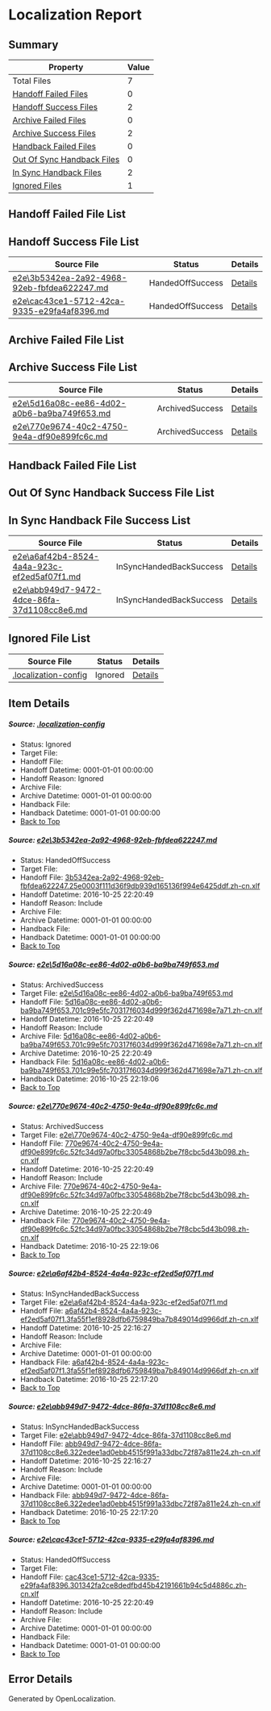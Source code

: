 # <a name='report-top'></a> Localization Report

## Summary
 Property | Value 
 -------- | ----- 
 Total Files | 7
[ Handoff Failed Files ](#handoff-failed-list)| 0
[ Handoff Success Files ](#handoff-success-list)| 2
[ Archive Failed Files ](#archive-failed-list)| 0
[ Archive Success Files ](#archive-success-list)| 2
[ Handback Failed Files ](#handback-failed-list)| 0
[ Out Of Sync Handback Files ](#outofsync-handback-success-list)| 0
[ In Sync Handback Files ](#insync-handback-success-list)| 2
[ Ignored Files ](#ignored-list)| 1

## <a name='handoff-failed-list'></a> Handoff Failed File List

## <a name='handoff-success-list'></a> Handoff Success File List
 Source File | Status | Details 
 ----------- | ------ | ------- 
 [e2e\3b5342ea-2a92-4968-92eb-fbfdea622247.md](https://github.com/OpenLocalizationTestOrg/ol-test0/blob/ed64d98d13fa351cab2c7a2eaa162635f5089821/e2e/3b5342ea-2a92-4968-92eb-fbfdea622247.md) | HandedOffSuccess | [Details](#a86190b1bae7c02af4e1d043a96ed45bf4585e391)
 [e2e\cac43ce1-5712-42ca-9335-e29fa4af8396.md](https://github.com/OpenLocalizationTestOrg/ol-test0/blob/176f72788ce4f7532f68ea008fb1bdad9c92e9af/e2e/cac43ce1-5712-42ca-9335-e29fa4af8396.md) | HandedOffSuccess | [Details](#2f788c1d1108dfc85e909515082a969dd5b87f006)

## <a name='archive-failed-list'></a> Archive Failed File List

## <a name='archive-success-list'></a> Archive Success File List
 Source File | Status | Details 
 ----------- | ------ | ------- 
 [e2e\5d16a08c-ee86-4d02-a0b6-ba9ba749f653.md](https://github.com/OpenLocalizationTestOrg/ol-test0/blob/a6e3680c29f1660039fa137510535f3ecb052737/e2e/5d16a08c-ee86-4d02-a0b6-ba9ba749f653.md) | ArchivedSuccess | [Details](#a0a2a651a45e820a01cc762b64efa24ece9556ad2)
 [e2e\770e9674-40c2-4750-9e4a-df90e899fc6c.md](https://github.com/OpenLocalizationTestOrg/ol-test0/blob/a6e3680c29f1660039fa137510535f3ecb052737/e2e/770e9674-40c2-4750-9e4a-df90e899fc6c.md) | ArchivedSuccess | [Details](#ff1d48185e6e9eade4254486d8ee5b1fcf4b17613)

## <a name='handback-failed-list'></a> Handback Failed File List

## <a name='outofsync-handback-success-list'></a> Out Of Sync Handback Success File List

## <a name='insync-handback-success-list'></a> In Sync Handback File Success List
 Source File | Status | Details 
 ----------- | ------ | ------- 
 [e2e\a6af42b4-8524-4a4a-923c-ef2ed5af07f1.md](https://github.com/OpenLocalizationTestOrg/ol-test0/blob/d1fd3992d2454f688080aaefdb69444f325d6901/e2e/a6af42b4-8524-4a4a-923c-ef2ed5af07f1.md) | InSyncHandedBackSuccess | [Details](#05852ccecbd98f1bb07aaea779fdf3dd57add5b84)
 [e2e\abb949d7-9472-4dce-86fa-37d1108cc8e6.md](https://github.com/OpenLocalizationTestOrg/ol-test0/blob/d1fd3992d2454f688080aaefdb69444f325d6901/e2e/abb949d7-9472-4dce-86fa-37d1108cc8e6.md) | InSyncHandedBackSuccess | [Details](#6b18ded95cb769df0b4de56076651743181ac7395)

## <a name='ignored-list'></a> Ignored File List
 Source File | Status | Details 
 ----------- | ------ | ------- 
 [.localization-config](https://github.com/OpenLocalizationTestOrg/ol-test0/blob/176f72788ce4f7532f68ea008fb1bdad9c92e9af/.localization-config) | Ignored | [Details](#c268a05ecaa7ec85942ed632c29928ee5bd6da8d0)

## Item Details
##### <a name='c268a05ecaa7ec85942ed632c29928ee5bd6da8d0'></a> Source: [.localization-config](https://github.com/OpenLocalizationTestOrg/ol-test0/blob/176f72788ce4f7532f68ea008fb1bdad9c92e9af/.localization-config)
* Status: Ignored
* Target File: 
* Handoff File: 
* Handoff Datetime: 0001-01-01 00:00:00
* Handoff Reason: Ignored
* Archive File: 
* Archive Datetime: 0001-01-01 00:00:00
* Handback File: 
* Handback Datetime: 0001-01-01 00:00:00
* [Back to Top](#report-top)

##### <a name='a86190b1bae7c02af4e1d043a96ed45bf4585e391'></a> Source: [e2e\3b5342ea-2a92-4968-92eb-fbfdea622247.md](https://github.com/OpenLocalizationTestOrg/ol-test0/blob/ed64d98d13fa351cab2c7a2eaa162635f5089821/e2e/3b5342ea-2a92-4968-92eb-fbfdea622247.md)
* Status: HandedOffSuccess
* Target File: 
* Handoff File: [3b5342ea-2a92-4968-92eb-fbfdea622247.25e0003f111d36f9db939d165136f994e6425ddf.zh-cn.xlf](https://github.com/OpenLocalizationTestOrg/ol-test0-handoff/blob/1b22198e375435909697cf338baee66021e2ad97/ol-handoff/OpenLocalizationTestOrg/ol-test0-zhcn/shujia/ht/3b5342ea-2a92-4968-92eb-fbfdea622247.25e0003f111d36f9db939d165136f994e6425ddf.zh-cn.xlf)
* Handoff Datetime: 2016-10-25 22:20:49
* Handoff Reason: Include
* Archive File: 
* Archive Datetime: 0001-01-01 00:00:00
* Handback File: 
* Handback Datetime: 0001-01-01 00:00:00
* [Back to Top](#report-top)

##### <a name='a0a2a651a45e820a01cc762b64efa24ece9556ad2'></a> Source: [e2e\5d16a08c-ee86-4d02-a0b6-ba9ba749f653.md](https://github.com/OpenLocalizationTestOrg/ol-test0/blob/a6e3680c29f1660039fa137510535f3ecb052737/e2e/5d16a08c-ee86-4d02-a0b6-ba9ba749f653.md)
* Status: ArchivedSuccess
* Target File: [e2e\5d16a08c-ee86-4d02-a0b6-ba9ba749f653.md](https://github.com/OpenLocalizationTestOrg/ol-test0-zhcn/blob/d5097d092131a7bdc68b575461a2dee0b460db3a/e2e/5d16a08c-ee86-4d02-a0b6-ba9ba749f653.md)
* Handoff File: [5d16a08c-ee86-4d02-a0b6-ba9ba749f653.701c99e5fc70317f6034d999f362d471698e7a71.zh-cn.xlf](https://github.com/OpenLocalizationTestOrg/ol-test0-handoff/blob/1b22198e375435909697cf338baee66021e2ad97/ol-handoff/OpenLocalizationTestOrg/ol-test0-zhcn/shujia/ht/5d16a08c-ee86-4d02-a0b6-ba9ba749f653.701c99e5fc70317f6034d999f362d471698e7a71.zh-cn.xlf)
* Handoff Datetime: 2016-10-25 22:20:49
* Handoff Reason: Include
* Archive File: [5d16a08c-ee86-4d02-a0b6-ba9ba749f653.701c99e5fc70317f6034d999f362d471698e7a71.zh-cn.xlf](https://github.com/OpenLocalizationTestOrg/ol-test0-handoff/blob/123450a92f0341acc88cbe89c947774a4731cfdb/ol-archive/OpenLocalizationTestOrg/ol-test0-zhcn/shujia/ht/5d16a08c-ee86-4d02-a0b6-ba9ba749f653.701c99e5fc70317f6034d999f362d471698e7a71.zh-cn.xlf)
* Archive Datetime: 2016-10-25 22:20:49
* Handback File: [5d16a08c-ee86-4d02-a0b6-ba9ba749f653.701c99e5fc70317f6034d999f362d471698e7a71.zh-cn.xlf](https://github.com/OpenLocalizationTestOrg/ol-test0-handback/blob/87dbcd5a9154d81728cdae0a0a2b2d3ccce662e7/ol-handback/OpenLocalizationTestOrg/ol-test0-zhcn/shujia/high/5d16a08c-ee86-4d02-a0b6-ba9ba749f653.701c99e5fc70317f6034d999f362d471698e7a71.zh-cn.xlf)
* Handback Datetime: 2016-10-25 22:19:06
* [Back to Top](#report-top)

##### <a name='ff1d48185e6e9eade4254486d8ee5b1fcf4b17613'></a> Source: [e2e\770e9674-40c2-4750-9e4a-df90e899fc6c.md](https://github.com/OpenLocalizationTestOrg/ol-test0/blob/a6e3680c29f1660039fa137510535f3ecb052737/e2e/770e9674-40c2-4750-9e4a-df90e899fc6c.md)
* Status: ArchivedSuccess
* Target File: [e2e\770e9674-40c2-4750-9e4a-df90e899fc6c.md](https://github.com/OpenLocalizationTestOrg/ol-test0-zhcn/blob/d5097d092131a7bdc68b575461a2dee0b460db3a/e2e/770e9674-40c2-4750-9e4a-df90e899fc6c.md)
* Handoff File: [770e9674-40c2-4750-9e4a-df90e899fc6c.52fc34d97a0fbc33054868b2be7f8cbc5d43b098.zh-cn.xlf](https://github.com/OpenLocalizationTestOrg/ol-test0-handoff/blob/1b22198e375435909697cf338baee66021e2ad97/ol-handoff/OpenLocalizationTestOrg/ol-test0-zhcn/shujia/ht/770e9674-40c2-4750-9e4a-df90e899fc6c.52fc34d97a0fbc33054868b2be7f8cbc5d43b098.zh-cn.xlf)
* Handoff Datetime: 2016-10-25 22:20:49
* Handoff Reason: Include
* Archive File: [770e9674-40c2-4750-9e4a-df90e899fc6c.52fc34d97a0fbc33054868b2be7f8cbc5d43b098.zh-cn.xlf](https://github.com/OpenLocalizationTestOrg/ol-test0-handoff/blob/123450a92f0341acc88cbe89c947774a4731cfdb/ol-archive/OpenLocalizationTestOrg/ol-test0-zhcn/shujia/ht/770e9674-40c2-4750-9e4a-df90e899fc6c.52fc34d97a0fbc33054868b2be7f8cbc5d43b098.zh-cn.xlf)
* Archive Datetime: 2016-10-25 22:20:49
* Handback File: [770e9674-40c2-4750-9e4a-df90e899fc6c.52fc34d97a0fbc33054868b2be7f8cbc5d43b098.zh-cn.xlf](https://github.com/OpenLocalizationTestOrg/ol-test0-handback/blob/87dbcd5a9154d81728cdae0a0a2b2d3ccce662e7/ol-handback/OpenLocalizationTestOrg/ol-test0-zhcn/shujia/high/770e9674-40c2-4750-9e4a-df90e899fc6c.52fc34d97a0fbc33054868b2be7f8cbc5d43b098.zh-cn.xlf)
* Handback Datetime: 2016-10-25 22:19:06
* [Back to Top](#report-top)

##### <a name='05852ccecbd98f1bb07aaea779fdf3dd57add5b84'></a> Source: [e2e\a6af42b4-8524-4a4a-923c-ef2ed5af07f1.md](https://github.com/OpenLocalizationTestOrg/ol-test0/blob/d1fd3992d2454f688080aaefdb69444f325d6901/e2e/a6af42b4-8524-4a4a-923c-ef2ed5af07f1.md)
* Status: InSyncHandedBackSuccess
* Target File: [e2e\a6af42b4-8524-4a4a-923c-ef2ed5af07f1.md](https://github.com/OpenLocalizationTestOrg/ol-test0-zhcn/blob/9e037d526598d610153fb997b629dc0a65944d98/e2e/a6af42b4-8524-4a4a-923c-ef2ed5af07f1.md)
* Handoff File: [a6af42b4-8524-4a4a-923c-ef2ed5af07f1.3fa55f1ef8928dfb6759849ba7b849014d9966df.zh-cn.xlf](https://github.com/OpenLocalizationTestOrg/ol-test0-handoff/blob/588042fb82b986b34d0dc0b73163705c118824d7/ol-handoff/OpenLocalizationTestOrg/ol-test0-zhcn/shujia/ht/a6af42b4-8524-4a4a-923c-ef2ed5af07f1.3fa55f1ef8928dfb6759849ba7b849014d9966df.zh-cn.xlf)
* Handoff Datetime: 2016-10-25 22:16:27
* Handoff Reason: Include
* Archive File: 
* Archive Datetime: 0001-01-01 00:00:00
* Handback File: [a6af42b4-8524-4a4a-923c-ef2ed5af07f1.3fa55f1ef8928dfb6759849ba7b849014d9966df.zh-cn.xlf](https://github.com/OpenLocalizationTestOrg/ol-test0-handback/blob/4220bcb685db79c1ef32d2b5e4ba5dbe1ae8d13f/ol-handback/OpenLocalizationTestOrg/ol-test0-zhcn/shujia/ht/a6af42b4-8524-4a4a-923c-ef2ed5af07f1.3fa55f1ef8928dfb6759849ba7b849014d9966df.zh-cn.xlf)
* Handback Datetime: 2016-10-25 22:17:20
* [Back to Top](#report-top)

##### <a name='6b18ded95cb769df0b4de56076651743181ac7395'></a> Source: [e2e\abb949d7-9472-4dce-86fa-37d1108cc8e6.md](https://github.com/OpenLocalizationTestOrg/ol-test0/blob/d1fd3992d2454f688080aaefdb69444f325d6901/e2e/abb949d7-9472-4dce-86fa-37d1108cc8e6.md)
* Status: InSyncHandedBackSuccess
* Target File: [e2e\abb949d7-9472-4dce-86fa-37d1108cc8e6.md](https://github.com/OpenLocalizationTestOrg/ol-test0-zhcn/blob/9e037d526598d610153fb997b629dc0a65944d98/e2e/abb949d7-9472-4dce-86fa-37d1108cc8e6.md)
* Handoff File: [abb949d7-9472-4dce-86fa-37d1108cc8e6.322edee1ad0ebb4515f991a33dbc72f87a811e24.zh-cn.xlf](https://github.com/OpenLocalizationTestOrg/ol-test0-handoff/blob/588042fb82b986b34d0dc0b73163705c118824d7/ol-handoff/OpenLocalizationTestOrg/ol-test0-zhcn/shujia/ht/abb949d7-9472-4dce-86fa-37d1108cc8e6.322edee1ad0ebb4515f991a33dbc72f87a811e24.zh-cn.xlf)
* Handoff Datetime: 2016-10-25 22:16:27
* Handoff Reason: Include
* Archive File: 
* Archive Datetime: 0001-01-01 00:00:00
* Handback File: [abb949d7-9472-4dce-86fa-37d1108cc8e6.322edee1ad0ebb4515f991a33dbc72f87a811e24.zh-cn.xlf](https://github.com/OpenLocalizationTestOrg/ol-test0-handback/blob/4220bcb685db79c1ef32d2b5e4ba5dbe1ae8d13f/ol-handback/OpenLocalizationTestOrg/ol-test0-zhcn/shujia/ht/abb949d7-9472-4dce-86fa-37d1108cc8e6.322edee1ad0ebb4515f991a33dbc72f87a811e24.zh-cn.xlf)
* Handback Datetime: 2016-10-25 22:17:20
* [Back to Top](#report-top)

##### <a name='2f788c1d1108dfc85e909515082a969dd5b87f006'></a> Source: [e2e\cac43ce1-5712-42ca-9335-e29fa4af8396.md](https://github.com/OpenLocalizationTestOrg/ol-test0/blob/176f72788ce4f7532f68ea008fb1bdad9c92e9af/e2e/cac43ce1-5712-42ca-9335-e29fa4af8396.md)
* Status: HandedOffSuccess
* Target File: 
* Handoff File: [cac43ce1-5712-42ca-9335-e29fa4af8396.301342fa2ce8dedfbd45b42191661b94c5d4886c.zh-cn.xlf](https://github.com/OpenLocalizationTestOrg/ol-test0-handoff/blob/1b22198e375435909697cf338baee66021e2ad97/ol-handoff/OpenLocalizationTestOrg/ol-test0-zhcn/shujia/ht/cac43ce1-5712-42ca-9335-e29fa4af8396.301342fa2ce8dedfbd45b42191661b94c5d4886c.zh-cn.xlf)
* Handoff Datetime: 2016-10-25 22:20:49
* Handoff Reason: Include
* Archive File: 
* Archive Datetime: 0001-01-01 00:00:00
* Handback File: 
* Handback Datetime: 0001-01-01 00:00:00
* [Back to Top](#report-top)


## Error Details

Generated by OpenLocalization.
